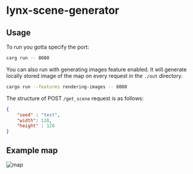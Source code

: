 # lynx-scene-generator

## Usage

To run you gotta specify the port:
```bash
carg run -- 8080
```

You can also run with generating images feature enabled. It will generate locally stored image of the map on every request in the `./out` directory.
```bash
cargo run --features rendering-images -- 8080
```

The structure of POST `/get_scene` request is as follows:
```json
{
	"seed" : "test",
	"width": 128,
	"height" : 128
}
```

## Example map

![map](https://i.imgur.com/8PCqOY5.png)


